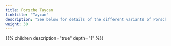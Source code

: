 ```yaml
---
title: Porsche Taycan
linktitle: "Taycan"
description: "See below for details of the different variants of Porsche Taycan"
weight: 30
---
```

{{% children description="true" depth="1" %}}
